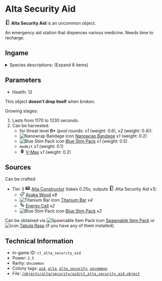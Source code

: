 # Alta Security Aid

<img src="https://raw.githubusercontent.com/Ceterai/Enternia/main/objects/alta/security/aid/icon.png" alt="Alta Security Aid icon" loading="lazy" height="16px" width="auto" /> **Alta Security Aid** is an uncommon object.

An emergency aid station that dispences various medicine. Needs time to recharge.

## Ingame

<details markdown="1"><summary>Species descriptions: (Expand 8 items)</summary>

- Alta: A first aid stand! I can get some medicine here, if it's recharged.
- Apex: Tastes like a tomato with spices.
- Avian: The hardest seeds I've seen.
- Floran: ... Sssssssssssssssssssalt.
- Glitch: Disappointed. A fruit with salt, what an innovation.
- Human: A salty tomato!
- Hylotl: A salty fruit of unknown origin.
- Novakid: Have never seen a salty fruit until now.

</details>

## Parameters

- Health: 12

This object **doesn't drop itself** when broken.

Growing stages:

1. Lasts from 1170 to 1230 seconds.
2. Can be harvested:
   - for threat level **0+** (pool rounds: x*1* (weight: 0.6), x*2* (weight: 0.4)):
   - <img src="https://starbounder.org/mediawiki/images/7/7c/Nanowrap_Bandage.png" alt="Nanowrap Bandage icon" loading="lazy" height="10px" width="16px" /> [Nanowrap Bandage](https://starbounder.org/Nanowrap_Bandage) x*1* (weight: 0.2)
   - <img src="https://starbounder.org/mediawiki/images/3/3a/Blue-Stim-Pack.png" alt="Blue Stim Pack icon" loading="lazy" height="14px" width="7px" /> [Blue Stim Pack](https://starbounder.org/Blue_Stim_Pack) x*1* (weight: 0.5)
   - `medkit` x*1* (weight: 0.1)
   - <img src="https://raw.githubusercontent.com/Ceterai/Enternia/main/items/generic/food/shop/drinks/ct_vmax.png" alt="V-Max icon" loading="lazy" height="16px" width="auto" /> [V-Max](https://ceterai.github.io/MyEnternia/Wiki/V-Max) x*1* (weight: 0.2)

## Sources

Can be crafted:

- Tier 3 ![ ](https://raw.githubusercontent.com/Ceterai/Enternia/main/objects/alta/crafting/constructor/icon3.png) [Alta Constructor](https://ceterai.github.io/MyEnternia/Wiki/AltaConstructor) (takes 0.25s, outputs <img src="https://raw.githubusercontent.com/Ceterai/Enternia/main/objects/alta/security/aid/icon.png" alt="Alta Security Aid icon" loading="lazy" height="16px" width="auto" /> Alta Security Aid x*1*):
  - <img src="https://raw.githubusercontent.com/Ceterai/Enternia/main/items/generic/crafting/ct_ayaka_wood.png" alt="Ayaka Wood icon" loading="lazy" height="16px" width="auto" /> [Ayaka Wood](https://ceterai.github.io/MyEnternia/Wiki/AyakaWood) x*8*
  - <img src="https://starbounder.org/mediawiki/images/9/94/Titanium_Bar.png" alt="Titanium Bar icon" loading="lazy" height="13px" width="14px" /> [Titanium Bar](https://starbounder.org/Titanium_Bar) x*4*
  - <img src="https://raw.githubusercontent.com/Ceterai/Enternia/main/items/generic/crafting/alta/energy_cell.png" alt="Energy Cell icon" loading="lazy" height="16px" width="auto" /> [Energy Cell](https://ceterai.github.io/MyEnternia/Wiki/EnergyCell) x*2*
  - <img src="https://starbounder.org/mediawiki/images/3/3a/Blue-Stim-Pack.png" alt="Blue Stim Pack icon" loading="lazy" height="14px" width="7px" /> [Blue Stim Pack](https://starbounder.org/Blue_Stim_Pack) x*2*

Can be obtained via <img src="https://raw.githubusercontent.com/Silverfeelin/Starbound-SpawnableItemPack/master/interface/sip/iconSmall.png" alt="Spawnable Item Pack icon" width="18" height="14"/> [Spawnable Item Pack](https://steamcommunity.com/sharedfiles/filedetails/?id=733665104) or <img src="https://steamuserimages-a.akamaihd.net/ugc/263843960696222713/3EC9A7C005541F7D577EBCB8C5736B4EFC9973D6/" alt="icon" width="8" height="12"/> [Tabula Rasa](https://community.playstarbound.com/resources/the-tabula-rasa.3222/) (if you have any of them installed).

## Technical Information

- In-game ID: `ct_alta_security_aid`
- Power: `2.5`
- Rarity: `Uncommon`
- Colony tags: [`aid`](https://ceterai.github.io/MyEnternia/Wiki/Tags/Aid), [`alta`](https://ceterai.github.io/MyEnternia/Wiki/Tags/Alta), [`alta_security`](https://ceterai.github.io/MyEnternia/Wiki/Tags/AltaSecurity), [`uncommon`](https://ceterai.github.io/MyEnternia/Wiki/Tags/Uncommon)
- File: [`/objects/alta/security/aid/ct_alta_security_aid.object`](https://github.com/Ceterai/Enternia/blob/main/objects/alta/security/aid/ct_alta_security_aid.object)
